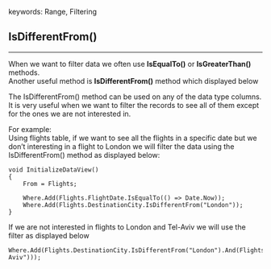 ﻿keywords: Range, Filtering

## IsDifferentFrom()

---


When we want to filter data we often use **IsEqualTo()** or **IsGreaterThan()** methods.  
Another useful method is **IsDifferentFrom()** method which displayed below  



The IsDifferentFrom() method can be used on any of the data type columns.  
It is very useful when we want to filter the records to see all of them except for the ones we are not interested in.

For example:  
Using flights table, if we want to see all the flights in a specific date but we don’t interesting in a flight to London we will filter the data using the IsDifferentFrom() method as displayed below:  

```csdiff
void InitializeDataView()
{
    From = Flights;

    Where.Add(Flights.FlightDate.IsEqualTo(() => Date.Now));
    Where.Add(Flights.DestinationCity.IsDifferentFrom("London"));
}
```



If we are not interested in flights to London and Tel-Aviv we will use the filter as displayed below 

```csdiff
Where.Add(Flights.DestinationCity.IsDifferentFrom("London").And(Flights.DestinationCity.IsDifferentFrom("Tel-Aviv")));
```
